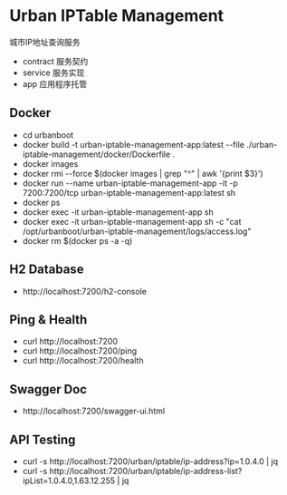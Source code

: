 # Urban IPTable Management

城市IP地址查询服务

- contract 服务契约
- service  服务实现
- app      应用程序托管

## Docker

- cd urbanboot
- docker build -t urban-iptable-management-app:latest --file ./urban-iptable-management/docker/Dockerfile .
- docker images
- docker rmi --force $(docker images | grep "^<none>" | awk '{print $3}') 
- docker run --name urban-iptable-management-app -it -p 7200:7200/tcp urban-iptable-management-app:latest sh
- docker ps
- docker exec -it urban-iptable-management-app sh
- docker exec -it urban-iptable-management-app sh -c "cat /opt/urbanboot/urban-iptable-management/logs/access.log"
- docker rm $(docker ps -a -q)

## H2 Database

- http://localhost:7200/h2-console

## Ping & Health

- curl http://localhost:7200
- curl http://localhost:7200/ping
- curl http://localhost:7200/health

## Swagger Doc

- http://localhost:7200/swagger-ui.html

## API Testing

- curl -s http://localhost:7200/urban/iptable/ip-address?ip=1.0.4.0 | jq
- curl -s http://localhost:7200/urban/iptable/ip-address-list?ipList=1.0.4.0,1.63.12.255 | jq
